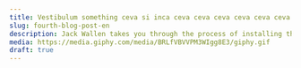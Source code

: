 ```yaml
---
title: Vestibulum something ceva si inca ceva ceva ceva ceva ceva ceva ceva
slug: fourth-blog-post-en
description: Jack Wallen takes you through the process of installing the Ansible configuration management system on the latest release of Ubuntu Server.
media: https://media.giphy.com/media/BRLfVBVVPM3WIgg8E3/giphy.gif
draft: true
---
```

